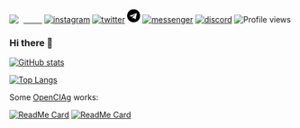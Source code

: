 [<img style="color: white;" src='https://cdn.jsdelivr.net/npm/simple-icons@4.1.0/icons/github.svg' alt='github' height='24'>](https://github.com/ettoreleandrotognoli)
[<img src='https://cdn.jsdelivr.net/npm/simple-icons@4.1.0/icons/instagram.svg' alt='instagram' height='24'>](https://www.instagram.com/ettoreleandrotognoli/)
[<img src='https://cdn.jsdelivr.net/npm/simple-icons@4.1.0/icons/twitter.svg' alt='twitter' height='24'>](https://twitter.com/ettoreleandrotognoli)
[<img src='https://raw.githubusercontent.com/tainguyenbp/tainguyenbp/master/telegram-brands.svg' alt='telegram' height='24'>](https://t.me/ettoreleandrotognoli)
[<img src='https://cdn.jsdelivr.net/npm/simple-icons@4.1.0/icons/messenger.svg' alt='messenger' height='24'>](https://m.me/ettoreleandrotognoli)
[<img src='https://cdn.jsdelivr.net/npm/simple-icons@4.1.0/icons/discord.svg' alt='discord' height='24'>](https://discord.gg/Mr6yxp4ZE2)
![Profile views](https://gpvc.arturio.dev/ettoreleandrotognoli)

### Hi there 👋



<!--
**ettoreleandrotognoli/ettoreleandrotognoli** is a ✨ _special_ ✨ repository because its `README.md` (this file) appears on your GitHub profile.

Here are some ideas to get you started:

- 🔭 I’m currently working on ...
- 🌱 I’m currently learning ...
- 👯 I’m looking to collaborate on ...
- 🤔 I’m looking for help with ...
- 💬 Ask me about ...
- 📫 How to reach me: ...
- 😄 Pronouns: ...
- ⚡ Fun fact: ...
-->

[![GitHub stats](https://github-readme-stats.vercel.app/api?username=ettoreleandrotognoli&show_icons=true&theme=dracula)](https://github.com/ettoreleandrotognoli)

[![Top Langs](https://github-readme-stats.vercel.app/api/top-langs/?username=ettoreleandrotognoli&theme=dracula)](https://github.com/ettoreleandrotognoli)

Some [OpenCIAg](https://github.com/OpenCIAg/) works:

[![ReadMe Card](https://github-readme-stats.vercel.app/api/pin/?username=OpenCIAg&repo=py-robot&theme=dracula)](https://github.com/OpenCIAg/py-robot)
[![ReadMe Card](https://github-readme-stats.vercel.app/api/pin/?username=OpenCIAg&repo=BlueFairy&theme=dracula)](https://github.com/OpenCIAg/BlueFairy)
